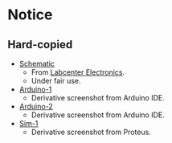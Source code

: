 # Notice

## Hard-copied

- [Schematic](schematic.png)
    - From [Labcenter Electronics](https://www.labcenter.com/visualdesigner/arduino).
    - Under fair use.
- [Arduino-1](arduino-1.png)
    - Derivative screenshot from Arduino IDE.
- [Arduino-2](arduino-2.png)
    - Derivative screenshot from Arduino IDE.
- [Sim-1](sim-1.png)
    - Derivative screenshot from Proteus.
    